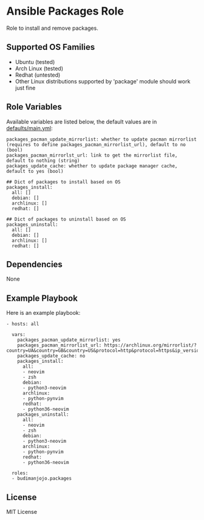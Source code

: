 Ansible Packages Role
=====================

Role to install and remove packages.

Supported OS Families
---------------------

- Ubuntu (tested)
- Arch Linux (tested)
- Redhat (untested)
- Other Linux distributions supported by 'package' module should work just fine

Role Variables
--------------

Available variables are listed below, the default values are in [defaults/main.yml](./defaults/main.yml):
```
packages_pacman_update_mirrorlist: whether to update pacman mirrorlist (requires to define packages_pacman_mirrorlist_url), default to no (bool)
packages_pacman_mirrorlst_url: link to get the mirrorlist file, default to nothing (string)
packages_update_cache: whether to update package manager cache, default to yes (bool)

## Dict of packages to install based on OS
packages_install:
  all: []
  debian: []
  archlinux: []
  redhat: []

## Dict of packages to uninstall based on OS
packages_uninstall:
  all: []
  debian: []
  archlinux: []
  redhat: []
```

Dependencies
------------

None

Example Playbook
----------------

Here is an example playbook:
```
- hosts: all

  vars:
    packages_pacman_update_mirrorlist: yes
    packages_pacman_mirrorlist_url: https://archlinux.org/mirrorlist/?country=UA&country=GB&country=US&protocol=http&protocol=https&ip_version=4
    packages_update_cache: no
    packages_install:
      all:
      - neovim
      - zsh
      debian:
      - python3-neovim
      archlinux:
      - python-pynvim
      redhat:
      - python36-neovim
    packages_uninstall:
      all:
      - neovim
      - zsh
      debian:
      - python3-neovim
      archlinux:
      - python-pynvim
      redhat:
      - python36-neovim

  roles:
  - budimanjojo.packages
```

License
-------

MIT License
